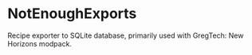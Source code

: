 # NotEnoughExports
Recipe exporter to SQLite database, primarily used with GregTech: New Horizons modpack.
